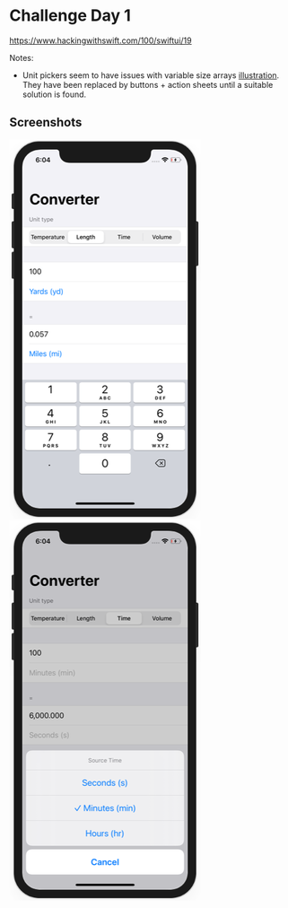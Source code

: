 # Challenge Day 1

https://www.hackingwithswift.com/100/swiftui/19

Notes:
- Unit pickers seem to have issues with variable size arrays [illustration](https://stackoverflow.com/questions/58352798/swiftui-picker-does-not-update-correctly-when-changing-datasource). They have been replaced by buttons + action sheets until a suitable solution is found.  

## Screenshots

![screenshot1](screenshots/screen01.png)
![screenshot2](screenshots/screen02.png)
